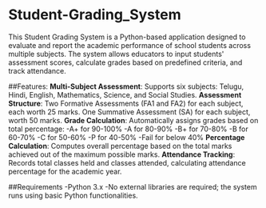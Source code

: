 # Student-Grading_System
This Student Grading System is a Python-based application designed to evaluate and report the academic performance of school students across multiple subjects. The system allows educators to input students' assessment scores, calculate grades based on predefined criteria, and track attendance.

##Features:
**Multi-Subject Assessment**: Supports six subjects: Telugu, Hindi, English, Mathematics, Science, and Social Studies.
**Assessment Structure**:
Two Formative Assessments (FA1 and FA2) for each subject, each worth 25 marks.
One Summative Assessment (SA) for each subject, worth 50 marks.
**Grade Calculation**: Automatically assigns grades based on total percentage:
-A+ for 90-100%
-A for 80-90%
-B+ for 70-80%
-B for 60-70%
-C for 50-60%
-P for 40-50%
-Fail for below 40%
**Percentage Calculation**: Computes overall percentage based on the total marks achieved out of the maximum possible marks.
**Attendance Tracking**: Records total classes held and classes attended, calculating attendance percentage for the academic year.

##Requirements
-Python 3.x
-No external libraries are required; the system runs using basic Python functionalities.

